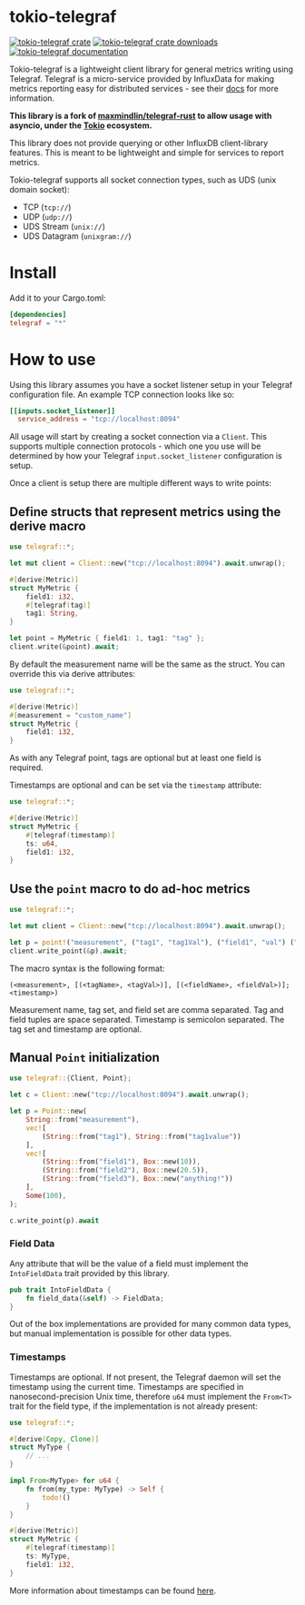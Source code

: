 # tokio-telegraf

[![tokio-telegraf crate](https://img.shields.io/crates/v/tokio-telegraf.svg)](https://crates.io/crates/tokio-telegraf)
[![tokio-telegraf crate downloads](https://img.shields.io/crates/d/tokio-telegraf)](https://crates.io/crates/tokio-telegraf)
[![tokio-telegraf documentation](https://docs.rs/tokio-telegraf/badge.svg)](https://docs.rs/tokio-telegraf)

Tokio-telegraf is a lightweight client library for general metrics writing using Telegraf. Telegraf is a micro-service provided
by InfluxData for making metrics reporting easy for distributed services - see their [docs](https://docs.influxdata.com/telegraf/v1.13/introduction/installation/) for more information.

**This library is a fork of [maxmindlin/telegraf-rust](https://github.com/maxmindlin/telegraf-rust) to allow usage with asyncio, under the [Tokio](https://tokio.rs) ecosystem.**

This library does not provide querying or other InfluxDB client-library features. This is meant to be lightweight and simple for services to report metrics.

Tokio-telegraf supports all socket connection types, such as UDS (unix domain socket):
- TCP (`tcp://`)
- UDP (`udp://`)
- UDS Stream (`unix://`)
- UDS Datagram (`unixgram://`)

# Install

Add it to your Cargo.toml:

```toml
[dependencies]
telegraf = "*"
```

# How to use

Using this library assumes you have a socket listener setup in your Telegraf configuration file. An example TCP connection looks like so:

```toml
[[inputs.socket_listener]]
  service_address = "tcp://localhost:8094"
```

All usage will start by creating a socket connection via a `Client`. This supports multiple connection protocols - which one you use will be determined by how your Telegraf `input.socket_listener` configuration is setup.

Once a client is setup there are multiple different ways to write points:

## Define structs that represent metrics using the derive macro

```rust
use telegraf::*;

let mut client = Client::new("tcp://localhost:8094").await.unwrap();

#[derive(Metric)]
struct MyMetric {
    field1: i32,
    #[telegraf(tag)]
    tag1: String,
}

let point = MyMetric { field1: 1, tag1: "tag" };
client.write(&point).await;
```

By default the measurement name will be the same as the struct. You can override this via derive attributes:

```rust
use telegraf::*;

#[derive(Metric)]
#[measurement = "custom_name"]
struct MyMetric {
    field1: i32,
}
```

As with any Telegraf point, tags are optional but at least one field is required.

Timestamps are optional and can be set via the `timestamp` attribute:

```rust
use telegraf::*;

#[derive(Metric)]
struct MyMetric {
    #[telegraf(timestamp)]
    ts: u64,
    field1: i32,
}
```

## Use the `point` macro to do ad-hoc metrics

```rust
use telegraf::*;

let mut client = Client::new("tcp://localhost:8094").await.unwrap();

let p = point!("measurement", ("tag1", "tag1Val"), ("field1", "val") ("field2", 10); 100);
client.write_point(&p).await;
```

The macro syntax is the following format:

```
(<measurement>, [(<tagName>, <tagVal>)], [(<fieldName>, <fieldVal>)]; <timestamp>)
```

Measurement name, tag set, and field set are comma separated. Tag and field tuples are space separated. Timestamp is semicolon separated. The tag set and timestamp are optional.

## Manual `Point` initialization

```rust
use telegraf::{Client, Point};

let c = Client::new("tcp://localhost:8094").await.unwrap();

let p = Point::new(
    String::from("measurement"),
    vec![
        (String::from("tag1"), String::from("tag1value"))
    ],
    vec![
        (String::from("field1"), Box::new(10)),
        (String::from("field2"), Box::new(20.5)),
        (String::from("field3"), Box::new("anything!"))
    ],
    Some(100),
);

c.write_point(p).await
```

### Field Data

Any attribute that will be the value of a field must implement the `IntoFieldData` trait provided by this library.

```rust
pub trait IntoFieldData {
    fn field_data(&self) -> FieldData;
}
```

Out of the box implementations are provided for many common data types, but manual implementation is possible for other data types.

### Timestamps

Timestamps are optional. If not present, the Telegraf daemon will set the timestamp using the current time.
Timestamps are specified in nanosecond-precision Unix time, therefore `u64` must implement the `From<T>` trait for the field type, if the implementation is not already present:

```rust
use telegraf::*;

#[derive(Copy, Clone)]
struct MyType {
    // ...
}

impl From<MyType> for u64 {
    fn from(my_type: MyType) -> Self {
        todo!()
    }
}

#[derive(Metric)]
struct MyMetric {
    #[telegraf(timestamp)]
    ts: MyType,
    field1: i32,
}

```

More information about timestamps can be found [here](https://docs.influxdata.com/influxdb/v1.8/write_protocols/line_protocol_tutorial/#timestamp).
